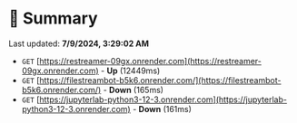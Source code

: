 # 📖 Summary
Last updated: **7/9/2024, 3:29:02 AM**

- `GET` [https://restreamer-09gx.onrender.com](https://restreamer-09gx.onrender.com) - **Up** (12449ms)
- `GET` [https://filestreambot-b5k6.onrender.com/](https://filestreambot-b5k6.onrender.com/) - **Down** (165ms)
- `GET` [https://jupyterlab-python3-12-3.onrender.com](https://jupyterlab-python3-12-3.onrender.com) - **Down** (161ms)
